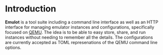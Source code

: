 # Introduction

**Emulot** is a tool suite including a command line interface as well as an
HTTP interface for managing emulator instances and configurations, specifically 
focused on [QEMU](https://www.qemu.org). The idea is to be able to easy store,
share, and run instances without needing to remember all the details. The
configurations are currently accepted as TOML represenations of the QEMU command
line options.
